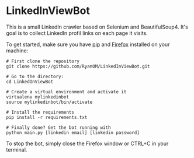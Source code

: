 # LinkedInViewBot

This is a small LinkedIn crawler based on Selenium and BeautifulSoup4.
It's goal is to collect LinkedIn profil links on each page it visits.

To get started, make sure you have [pip](https://pip.pypa.io/en/stable/installing/ "Get pip") and [Firefox](https://www.mozilla.org/en-US/firefox/new/ "Get Firefox") installed on your machine:


    # First clone the repository
    git clone https://github.com/RyanOM/LinkedInViewBot.git

    # Go to the directory:
    cd LinkedInViewBot

    # Create a virtual environment and activate it
    virtualenv mylinkedinbot
    source mylinkedinbot/bin/activate
    
    # Install the requirements
    pip install -r requirements.txt

    # Finally done? Get the bot running with
    python main.py [linkedin email] [linkedin password]


To stop the bot, simply close the Firefox window or CTRL+C in your terminal. 
